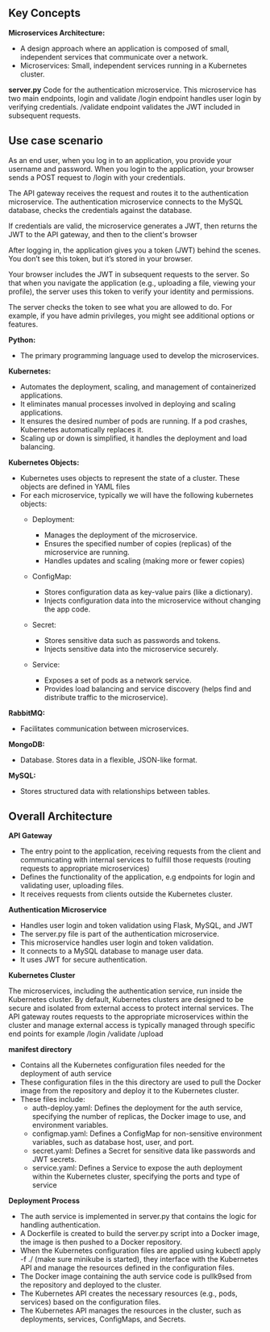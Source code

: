 ## Key Concepts

**Microservices Architecture:**
 - A design approach where an application is composed of small, independent services that communicate over a network.
 - Microservices: Small, independent services running in a Kubernetes cluster.

**server.py**
Code for the authentication microservice. 
This microservice has two main endpoints, login and validate
/login endpoint handles user login by verifying credentials.
/validate endpoint validates the JWT included in subsequent requests.

## Use case scenario

As an end user, when you log in to an application, you provide your username and password. 
When you login to the application, your browser sends a POST request to /login with your credentials.

The API gateway receives the request and routes it to the authentication microservice.
The authentication microservice connects to the MySQL database, checks the credentials against the database.

If credentials are valid, the microservice generates a JWT, then returns the JWT to the API gateway, and then to the client's browser

After logging in, the application gives you a token (JWT) behind the scenes. You don’t see this token, but it’s stored in your browser.

Your browser includes the JWT in subsequent requests to the server. So that when you navigate the application (e.g., uploading a file, viewing your profile), the server uses this token to verify your identity and permissions.

The server checks the token to see what you are allowed to do. For example, if you have admin privileges, you might see additional options or features.

**Python:**
 - The primary programming language used to develop the microservices.

**Kubernetes:**
- Automates the deployment, scaling, and management of containerized applications.
- It eliminates manual processes involved in deploying and scaling applications.
- It ensures the desired number of pods are running. If a pod crashes, Kubernetes automatically replaces it.
- Scaling up or down is simplified, it handles the deployment and load balancing.

**Kubernetes Objects:**
- Kubernetes uses objects to represent the state of a cluster. These objects are defined in YAML files
- For each microservice, typically we will have the following kubernetes objects: 
    - Deployment:
        - Manages the deployment of the microservice.
        - Ensures the specified number of copies (replicas) of the microservice are running.
        - Handles updates and scaling (making more or fewer copies)

    - ConfigMap:
        - Stores configuration data as key-value pairs (like a dictionary).
        - Injects configuration data into the microservice without changing the app code.

    - Secret:
        - Stores sensitive data such as passwords and tokens.
        - Injects sensitive data into the microservice securely.

    - Service:
        - Exposes a set of pods as a network service.
        - Provides load balancing and service discovery (helps find and distribute traffic to the microservice).

**RabbitMQ:**
 - Facilitates communication between microservices.
 
**MongoDB:**
- Database. Stores data in a flexible, JSON-like format.

**MySQL:**
- Stores structured data with relationships between tables.

## Overall Architecture

**API Gateway**
- The entry point to the application, receiving requests from the client and communicating with internal        services to fulfill those requests (routing requests to appropriate microservices)
- Defines the functionality of the application, e.g endpoints for login and validating user, uploading files.
- It receives requests from clients outside the Kubernetes cluster.

**Authentication Microservice**
- Handles user login and token validation using Flask, MySQL, and JWT
- The server.py file is part of the authentication microservice.
- This microservice handles user login and token validation.
- It connects to a MySQL database to manage user data.
- It uses JWT for secure authentication.

**Kubernetes Cluster**

The microservices, including the authentication service, run inside the Kubernetes cluster.
By default, Kubernetes clusters are designed to be secure and isolated from external access to protect internal services.
The API gateway routes requests to the appropriate microservices within the cluster and manage external access is typically managed through specific end points for example /login /validate /upload 


**manifest directory**
- Contains all the Kubernetes configuration files needed for the deployment of auth service
- These configuration files in the this directory are used to pull the Docker image from the repository and deploy it to the Kubernetes cluster.
- These files include:
    - auth-deploy.yaml: Defines the deployment for the auth service, specifying the number of replicas, the Docker image to use, and environment variables.
    - configmap.yaml: Defines a ConfigMap for non-sensitive environment variables, such as database host, user, and port.
    - secret.yaml: Defines a Secret for sensitive data like passwords and JWT secrets.
    - service.yaml: Defines a Service to expose the auth deployment within the Kubernetes cluster, specifying the ports and type of service

**Deployment Process**
- The auth service is implemented in server.py that contains the logic for handling authentication.
- A Dockerfile is created to build the server.py script into a Docker image, the image is then pushed to a Docker repository.
- When the Kubernetes configuration files are applied using kubectl apply -f ./ (make sure minikube is started), they interface with the Kubernetes API and manage the resources defined in the configuration files.
- The Docker image containing the auth service code is pullk9sed from the repository and deployed to the cluster.
- The Kubernetes API creates the necessary resources (e.g., pods, services) based on the configuration files.
- The Kubernetes API manages the resources in the cluster, such as deployments, services, ConfigMaps, and Secrets.




